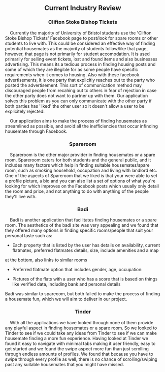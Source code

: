 <h2 align="center"> <b> Current Industry Review </b> </h2>

<h3 align="center"> <b> Clifton Stoke Bishop Tickets </b> </h3>

<p align="left">&nbsp;&nbsp;&nbsp;&nbsp;Currently the majority of University of Bristol students use the 'Clifton Stoke Bishop Tickets' Facebook page to post/look for spare rooms or other students to live with. This could be considered an effective way of finding potential housemates as the majority of students follow/like 
that page, however, that page is not primarily for student accomodation. It is used primarily for selling event tickets, lost and found items and also 
businesses advertising. This means its a tedious process in finding housing posts and some of which they are illegible for as some people have specific 
requirements when it comes to housing. Also with these facebook advertisements, it is one party that explicitly reaches out to the party who posted the 
advertisement. This sort of communication method may discouraged people from recahing out to others in fear of rejection in case the other party does not 
want to partner up with them. Our application solves this problem as you can only communicate with the other party if both parties has 'liked' the other 
user so it doesn't allow a user to be explicitely rejected.</p>
  
<p>&nbsp;&nbsp;&nbsp;&nbsp;Our application aims to make the process of finding housemates as streamlined as possible, and avoid all the inefficiencies that occur infinding housemate through Facebook.</p>

<h3 align="center"> <b> Spareroom </b> </h3>

<p align="left">&nbsp;&nbsp;&nbsp;&nbsp;Spareroom is the other major provider in finding housemates or a spare room. Spareroom caters for both students and the general public, and it includes many factors which help in finding suitable housemates/spare room, such as smoking household, occupation and living with landlord etc. 
One of the aspects of Spareroom that we liked is that your were able to set a profile picture, a bio and you can also list a set of options of what 
you're looking for which improves on the Facebook posts which usually only detail the room and price, and not anything to do with anything of the people 
they'll live with.</p>

<h3 align="center"> <b> Badi </b> </h3>

<p align="left">&nbsp;&nbsp;&nbsp;&nbsp;Badi is another application that facilitates finding housemates or a spare room. The aesthetics of the badi site was very appealing and we found that they offered many options in finding specific rooms/people that suit your personal taste such as:</p>

- <p>Each property that is listed by the user has details on availability, current flatmates, preferred flatmates details, size, include amenities and a map 
at the bottom, also links to similar rooms</p>
- <p>Preferred flatmate option that includes gender, age, occupation</p>
- Pictures of the flats with a user who has a score that is based on things like verified data, including bank and personal details

<p>Badi was similar to spareoom, but both failed to make the process of finding a housemate fun, which we will aim to deliver in our project.
</p>

<h3 align="center"> <b> Tinder </b> </h3>

<p align="left">&nbsp;&nbsp;&nbsp;&nbsp;With all the applications we have looked through none of them provide any playful aspect in finding housemates or a spare room. So we looked to Tinder to see if we could take any ideas from Tinder to see if we can make housemate finding a more fun experience. Having looked at Tinder we 
found it easy to navigate with minimal tabs making it user friendly, easy to get started and we found the swipe aspect more fun than just scrolling 
through endless amounts of profiles. We found that because you have to swipe through every profile as well, there is no chance of scrolling/swiping past 
any suitable housemates that you might have missed.
</p>


